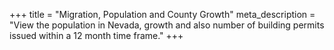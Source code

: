 +++
title = "Migration, Population and County Growth"
meta_description = "View the population in Nevada, growth and also number of building permits issued within a 12 month time frame."
+++